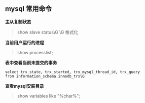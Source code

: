 ## mysql 常用命令

**主从复制状态**

> show slave status\G   \G 格式化

**当前用户运行的进程**

>  show processlist;

**表中查看当前未提交的事务**

```
select trx_state, trx_started, trx_mysql_thread_id, trx_query 
from information_schema.innodb_trx\G
```
**查看mysql安装目录**

> show variables like "%char%";



